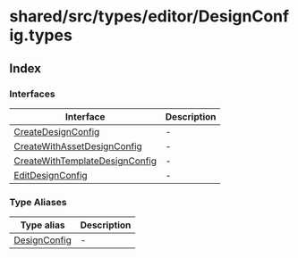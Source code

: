 # shared/src/types/editor/DesignConfig.types

## Index

### Interfaces

| Interface | Description |
| ------ | ------ |
| [CreateDesignConfig](interfaces/CreateDesignConfig.md) | - |
| [CreateWithAssetDesignConfig](interfaces/CreateWithAssetDesignConfig.md) | - |
| [CreateWithTemplateDesignConfig](interfaces/CreateWithTemplateDesignConfig.md) | - |
| [EditDesignConfig](interfaces/EditDesignConfig.md) | - |

### Type Aliases

| Type alias | Description |
| ------ | ------ |
| [DesignConfig](type-aliases/DesignConfig.md) | - |
